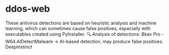 # ddos-web
These antivirus detections are based on heuristic analysis and machine learning, which can sometimes cause false positives, especially with executables created using PyInstaller.  🔍 Analysis of detections: Bkav Pro - W64.AIDetectMalware → AI-based detection, may produce false positives.  DeepInstinct 
